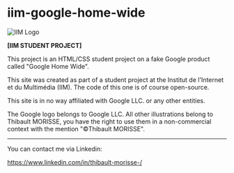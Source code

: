 # iim-google-home-wide
![IIM Logo](https://www.iim.fr/ecole-web/wp-content/themes/iim/img/footer-iim.png)

**[IIM STUDENT PROJECT]**

This project is an HTML/CSS student project on a fake Google product called "Google Home Wide". 

This site was created as part of a student project at the Institut de l'Internet et du Multimédia (IIM).
The code of this one is of course open-source.

This site is in no way affiliated with Google LLC. or any other entities.

The Google logo belongs to Google LLC.
All other illustrations belong to Thibault MORISSE, you have the right to use them in a non-commercial context with the mention "©Thibault MORISSE".

___

You can contact me via Linkedin:

https://www.linkedin.com/in/thibault-morisse-/
